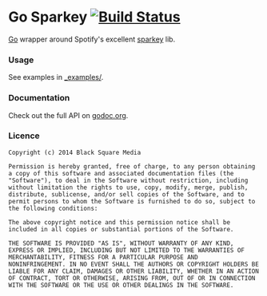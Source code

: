 # Go Sparkey [![Build Status](https://travis-ci.org/bsm/go-sparkey.png)](https://travis-ci.org/bsm/go-sparkey)

[Go](http://golang.org/) wrapper around Spotify's excellent
[sparkey](https://github.com/spotify/sparkey) lib.

### Usage

See examples in [_examples/](_examples/).

### Documentation

Check out the full API on [godoc.org](http://godoc.org/github.com/bsm/go-sparkey).

### Licence

```
Copyright (c) 2014 Black Square Media

Permission is hereby granted, free of charge, to any person obtaining
a copy of this software and associated documentation files (the
"Software"), to deal in the Software without restriction, including
without limitation the rights to use, copy, modify, merge, publish,
distribute, sublicense, and/or sell copies of the Software, and to
permit persons to whom the Software is furnished to do so, subject to
the following conditions:

The above copyright notice and this permission notice shall be
included in all copies or substantial portions of the Software.

THE SOFTWARE IS PROVIDED "AS IS", WITHOUT WARRANTY OF ANY KIND,
EXPRESS OR IMPLIED, INCLUDING BUT NOT LIMITED TO THE WARRANTIES OF
MERCHANTABILITY, FITNESS FOR A PARTICULAR PURPOSE AND
NONINFRINGEMENT. IN NO EVENT SHALL THE AUTHORS OR COPYRIGHT HOLDERS BE
LIABLE FOR ANY CLAIM, DAMAGES OR OTHER LIABILITY, WHETHER IN AN ACTION
OF CONTRACT, TORT OR OTHERWISE, ARISING FROM, OUT OF OR IN CONNECTION
WITH THE SOFTWARE OR THE USE OR OTHER DEALINGS IN THE SOFTWARE.
```


